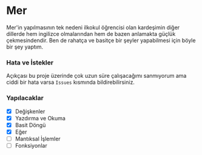 # Mer
Mer'in yapılmasının tek nedeni ilkokul öğrencisi olan 
kardeşimin diğer dillerde hem ingilizce olmalarından 
hem de bazen anlamakta güçlük çekmesindendir. Ben de rahatça 
ve basitçe bir şeyler yapabilmesi için böyle bir şey yaptım.

### Hata ve İstekler
Açıkçası bu proje üzerinde çok uzun süre çalışacağımı sanmıyorum 
ama ciddi bir hata varsa `Issues` kısmında bildirebilirsiniz.

### Yapılacaklar
- [X] Değişkenler
- [X] Yazdırma ve Okuma
- [X] Basit Döngü
- [X] Eğer
- [ ] Mantıksal İşlemler
- [ ] Fonksiyonlar
